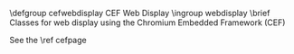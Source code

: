 \defgroup cefwebdisplay CEF Web Display
\ingroup webdisplay
\brief Classes for web display using the Chromium Embedded Framework (CEF)

See the \ref cefpage